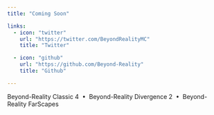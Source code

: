 ```yaml
---
title: "Coming Soon"

links:
  - icon: "twitter"
    url: "https://twitter.com/BeyondRealityMC"
    title: "Twitter"

  - icon: "github"
    url: "https://github.com/Beyond-Reality"
    title: "Github"

---
```

Beyond-Reality Classic 4 &nbsp;&bull;&nbsp; Beyond-Reality Divergence 2 &nbsp;&bull;&nbsp; Beyond-Reality FarScapes
